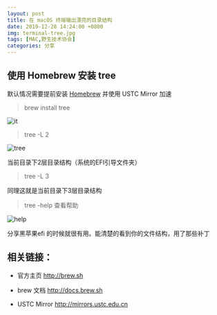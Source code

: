 ```yaml
---
layout: post
title: 在 macOS 终端输出漂亮的目录结构
date: 2019-12-28 14:24:00 +0800
img: terminal-tree.jpg
tags: [MAC,野生技术协会]
categories: 分享
---
```


## 使用 Homebrew 安装 tree

 默认情况需要提前安装 <a href="https://brew.sh/index_zh-cn" target="_blank">Homebrew</a>  并使用<a herf="http://mirrors.ustc.edu.cn/help/brew.git.html" target="_blank"> USTC Mirror</a> 加速

> brew install tree

![it]({{site.baseurl}}/assets/img/terminal-tree/it.jpg) 

> tree -L 2

![tree]({{site.baseurl}}/assets/img/terminal-tree/tree.jpg) 

当前目录下2层目录结构（系统的EFI引导文件夹）

> tree -L 3

同理这就是当前目录下3层目录结构

> tree -help 查看帮助

![help]({{site.baseurl}}/assets/img/terminal-tree/help.jpg) 

分享黑苹果efi 的时候就很有用。能清楚的看到你的文件结构，用了那些补丁

## 相关链接：

+ 官方主页
<a herf="http://brew.sh/" target="_blank">http://brew.sh</a>

+ brew 文档 <a herf="http://docs.brew.sh" target="_blank">http://docs.brew.sh</a>


+ USTC Mirror <a herf="http://mirrors.ustc.edu.cn" target="_blank">http://mirrors.ustc.edu.cn</a>